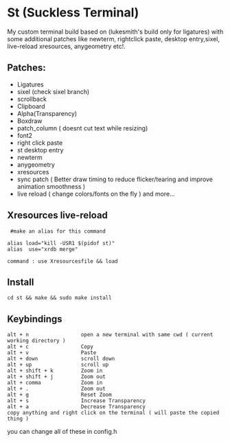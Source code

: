 # St (Suckless Terminal)

My custom terminal build based on (lukesmith's build only for ligatures) with some additional patches like newterm, rightclick paste, desktop entry,sixel, live-reload xresources, anygeometry etc!.

## Patches:

- Ligatures
- sixel (check sixel branch)
- scrollback
- Clipboard
- Alpha(Transparency)
- Boxdraw
- patch_column ( doesnt cut text while resizing)
- font2
- right click paste
- st desktop entry
- newterm
- anygeometry
- xresources
- sync patch ( Better draw timing to reduce flicker/tearing and improve animation smoothness )
- live reload ( change colors/fonts on the fly )
  and more...


## Xresources live-reload

```
 #make an alias for this command

alias load="kill -USR1 $(pidof st)"
alias  use="xrdb merge"

command : use Xresourcesfile && load
```

## Install

`cd st && make && sudo make install`


## Keybindings

```
alt + n                 open a new terminal with same cwd ( current working directory )
alt + c                 Copy
alt + v                 Paste
alt + down              scroll down
alt + up                scroll up
alt + shift + k         Zoom in
alt + shift + j         Zoom out
alt + comma             Zoom in
alt + .                 Zoom out
alt + g                 Reset Zoom
alt + s                 Increase Transparency
alt + a                 Decrease Transparency
copy anything and right click on the terminal ( will paste the copied thing )
```
you can change all of these in config.h

